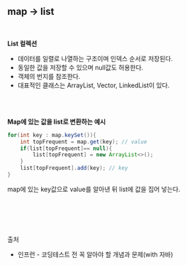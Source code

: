 ## __map -> list__

<br>

__List 컬렉션__

* 데이터를 일렬로 나열하는 구조이며 인덱스 순서로 저장된다.
* 동일한 값을 저장할 수 있으며 null값도 허용한다.
* 객체의 번지를 참조한다.
* 대표적인 클래스는 ArrayList, Vector, LinkedList이 있다.


<br>
<br>

__Map에 있는 값을 list로 변환하는 예시__

```java
for(int key : map.keySet()){
    int topFrequent = map.get(key); // value
    if(list[topFrequent]== null){
        list[topFrequent] = new ArrayList<>();
    }
    list[topFrequent].add(key); // key
}
```
map에 있는 key값으로 value를 알아낸 뒤 list에 값을 집어 넣는다.

<br>

<br><br>

출처

* 인프런 - 코딩테스트 전 꼭 알아야 할 개념과 문제(with 자바)
